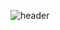 ![header](https://capsule-render.vercel.app/api?type=waving&color=auto&height=300&section=header&text=Seo%20Mincheol&fontSize=90)
